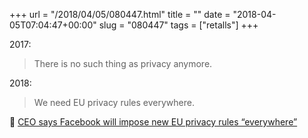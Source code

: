 +++
url = "/2018/04/05/080447.html"
title = ""
date = "2018-04-05T07:04:47+00:00"
slug = "080447"
tags = ["retalls"]
+++

2017:

> There is no such thing as privacy anymore.

2018:

> We need EU privacy rules everywhere.

📎 [CEO says Facebook will impose new EU privacy rules “everywhere”](https://arstechnica.com/tech-policy/2018/04/ceo-says-facebook-will-impose-new-eu-privacy-rules-everywhere/)